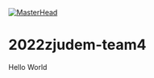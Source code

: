 [![MasterHead](https://data.whicdn.com/images/305380579/original.gif)](https://rishavchanda.io)

# 2022zjudem-team4
Hello World
